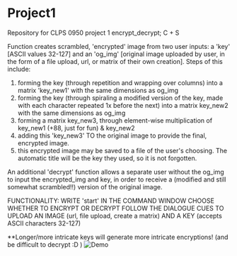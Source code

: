 # Project1
Repository for CLPS 0950 project 1 encrypt_decrypt; C + S

Function creates scrambled, 'encrypted' image from two user inputs: a 'key' [ASCII values 32-127] and an 'og_img' [original image uploaded by user, in the form of a file upload, url, or matrix of their own creation]. Steps of this include: 
  1) forming the key (through repetition and wrapping over columns) into a matrix 'key_new1' with the same dimensions as og_img
  2) forming the key (through spiraling a modified version of the key, made with each character repeated 1x before the next) into a matrix key_new2 with the same dimensions as og_img 
  3) forming a matrix key_new3, through element-wise multiplication of key_new1 (+88, just for fun) & key_new2
  4) adding this 'key_new3' TO the original image to provide the final, encrypted image.
  5) this encrypted image may be saved to a file of the user's choosing. The automatic title will be the key they used, so it is not forgotten.

An additional 'decrypt' function allows a separate user without the og_img to input the encrypted_img and key, in order to receive a (modified and still somewhat scrambled!!) version of the original image.

FUNCTIONALITY: 
  WRITE 'start' IN THE COMMAND WINDOW
  CHOOSE WHETHER TO ENCRYPT OR DECRYPT
  FOLLOW THE DIALOGUE CUES TO UPLOAD AN IMAGE (url, file upload, create a matrix) AND A KEY (accepts ASCII characters 32-127)

**Longer/more intricate keys will generate more intricate encryptions! (and be difficult to decrypt :D )
![Demo](https://private-user-images.githubusercontent.com/162471376/316218795-aad45481-2e5e-44e6-b318-44b09664f5b3.gif?jwt=eyJhbGciOiJIUzI1NiIsInR5cCI6IkpXVCJ9.eyJpc3MiOiJnaXRodWIuY29tIiwiYXVkIjoicmF3LmdpdGh1YnVzZXJjb250ZW50LmNvbSIsImtleSI6ImtleTUiLCJleHAiOjE3MTExNzExNjQsIm5iZiI6MTcxMTE3MDg2NCwicGF0aCI6Ii8xNjI0NzEzNzYvMzE2MjE4Nzk1LWFhZDQ1NDgxLTJlNWUtNDRlNi1iMzE4LTQ0YjA5NjY0ZjViMy5naWY_WC1BbXotQWxnb3JpdGhtPUFXUzQtSE1BQy1TSEEyNTYmWC1BbXotQ3JlZGVudGlhbD1BS0lBVkNPRFlMU0E1M1BRSzRaQSUyRjIwMjQwMzIzJTJGdXMtZWFzdC0xJTJGczMlMkZhd3M0X3JlcXVlc3QmWC1BbXotRGF0ZT0yMDI0MDMyM1QwNTE0MjRaJlgtQW16LUV4cGlyZXM9MzAwJlgtQW16LVNpZ25hdHVyZT1mNTQ5NTcyNzdmN2QxZTU2ZjhjOWIxNTE4MTMyMDZjMzk0OTViYjZhNDdmYWI3MDgzODNmM2RhZTRjNjBjMmQzJlgtQW16LVNpZ25lZEhlYWRlcnM9aG9zdCZhY3Rvcl9pZD0wJmtleV9pZD0wJnJlcG9faWQ9MCJ9.lcGn_XF6J8N5TR6tsfIedCB3MMJqJIinhY74lF8n7nc)

